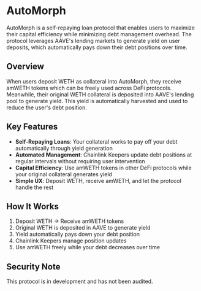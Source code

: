 # AutoMorph

AutoMorph is a self-repaying loan protocol that enables users to maximize their capital efficiency while minimizing debt management overhead. The protocol leverages AAVE's lending markets to generate yield on user deposits, which automatically pays down their debt positions over time.

## Overview

When users deposit WETH as collateral into AutoMorph, they receive amWETH tokens which can be freely used across DeFi protocols. Meanwhile, their original WETH collateral is deposited into AAVE's lending pool to generate yield. This yield is automatically harvested and used to reduce the user's debt position.

## Key Features

- **Self-Repaying Loans**: Your collateral works to pay off your debt automatically through yield generation
- **Automated Management**: Chainlink Keepers update debt positions at regular intervals without requiring user intervention
- **Capital Efficiency**: Use amWETH tokens in other DeFi protocols while your original collateral generates yield
- **Simple UX**: Deposit WETH, receive amWETH, and let the protocol handle the rest

## How It Works

1. Deposit WETH → Receive amWETH tokens
2. Original WETH is deposited in AAVE to generate yield
3. Yield automatically pays down your debt position
4. Chainlink Keepers manage position updates
5. Use amWETH freely while your debt decreases over time

## Security Note

This protocol is in development and has not been audited.

